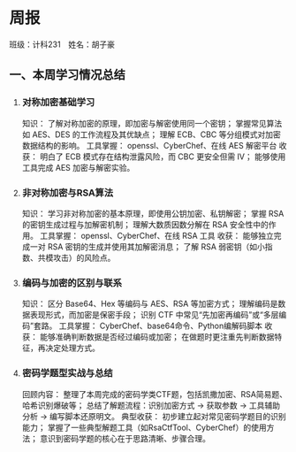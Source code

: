 # **周报**

 班级：计科231 姓名：胡子豪

## **一、本周学习情况总结**

1. ### 对称加密基础学习

    知识：
    了解对称加密的原理，即加密与解密使用同一个密钥；
    掌握常见算法如 AES、DES 的工作流程及其优缺点；
    理解 ECB、CBC 等分组模式对加密数据结构的影响。
    工具掌握：
    openssl、CyberChef、在线 AES 解密平台
    收获：
    明白了 ECB 模式存在结构泄露风险，而 CBC 更安全但需 IV；
    能够使用工具完成 AES 加密与解密实验。

2. ### 非对称加密与RSA算法

    知识：
    学习非对称加密的基本原理，即使用公钥加密、私钥解密；
    掌握 RSA 的密钥生成过程与加解密机制；
    理解大数质因数分解在 RSA 安全性中的作用。
    工具掌握：
    openssl、CyberChef、在线 RSA 工具
    收获：
    能够独立完成一对 RSA 密钥的生成并使用其加解密消息；
    了解 RSA 弱密钥（如小指数、共模攻击）的风险点。

3. ### 编码与加密的区别与联系

    知识：
    区分 Base64、Hex 等编码与 AES、RSA 等加密方式；
    理解编码是数据表现形式，而加密是保密手段；
    识别 CTF 中常见“先加密再编码”或“多层编码”套路。
    工具掌握：
    CyberChef、base64命令、Python编解码脚本
    收获：
    能够准确判断数据是否经过编码或加密；
    在做题时更注重先判断数据特征，再决定处理方式。

4. ### 密码学题型实战与总结

    回顾内容：
    整理了本周完成的密码学类CTF题，包括凯撒加密、RSA简易题、哈希识别爆破等；
    总结了解题流程：识别加密方式 → 获取参数 → 工具辅助分析 → 编写脚本还原明文。
    典型收获：
    初步建立起对常见密码学题目的识别能力；
    掌握了一些典型解题工具（如RsaCtfTool、CyberChef）的使用方法；
    意识到密码学题的核心在于思路清晰、步骤合理。